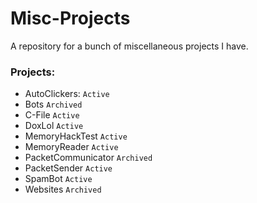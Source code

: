 # Misc-Projects
A repository for a bunch of miscellaneous projects I have.

### Projects:
  - AutoClickers: `Active`
  - Bots `Archived`
  - C-File `Active`
  - DoxLol `Active`
  - MemoryHackTest `Active`
  - MemoryReader `Active`
  - PacketCommunicator `Archived`
  - PacketSender `Active`
  - SpamBot `Active`
  - Websites `Archived`
